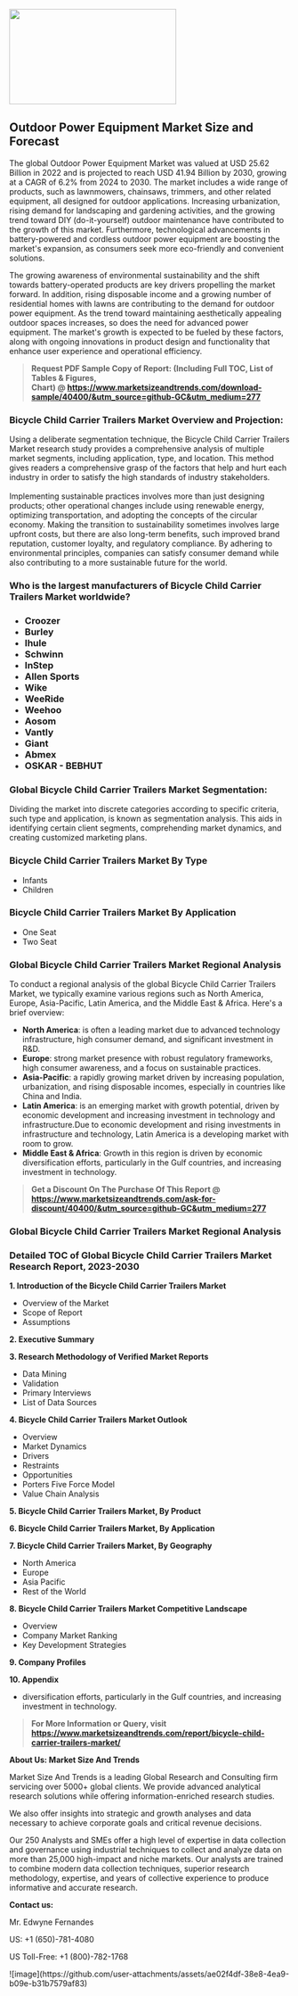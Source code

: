 <p><img class="alignnone size-medium wp-image-20088" src="https://ffe5etoiles.com/wp-content/uploads/2024/12/MST1-300x171.png" alt="" width="300" height="171" /></p><h2>Outdoor Power Equipment Market Size and Forecast</h2><p>The global Outdoor Power Equipment Market was valued at USD 25.62 Billion in 2022 and is projected to reach USD 41.94 Billion by 2030, growing at a CAGR of 6.2% from 2024 to 2030. The market includes a wide range of products, such as lawnmowers, chainsaws, trimmers, and other related equipment, all designed for outdoor applications. Increasing urbanization, rising demand for landscaping and gardening activities, and the growing trend toward DIY (do-it-yourself) outdoor maintenance have contributed to the growth of this market. Furthermore, technological advancements in battery-powered and cordless outdoor power equipment are boosting the market's expansion, as consumers seek more eco-friendly and convenient solutions.</p><p>The growing awareness of environmental sustainability and the shift towards battery-operated products are key drivers propelling the market forward. In addition, rising disposable income and a growing number of residential homes with lawns are contributing to the demand for outdoor power equipment. As the trend toward maintaining aesthetically appealing outdoor spaces increases, so does the need for advanced power equipment. The market's growth is expected to be fueled by these factors, along with ongoing innovations in product design and functionality that enhance user experience and operational efficiency.</p></p><blockquote id="" class=""><strong>Request PDF Sample Copy of Report: (Including Full TOC, List of Tables &amp; Figures, Chart)&nbsp;@&nbsp;<strong><a href="https://www.marketsizeandtrends.com/download-sample/40400/&utm_source=github-GC&utm_medium=277" target="_blank">https://www.marketsizeandtrends.com/download-sample/40400/&utm_source=github-GC&utm_medium=277</a></strong></strong></blockquote><h3 id="" class="">Bicycle Child Carrier Trailers Market&nbsp;Overview and Projection:</h3><p id="" class="">Using a deliberate segmentation technique, the Bicycle Child Carrier Trailers Market research study provides a comprehensive analysis of multiple market segments, including application, type, and location. This method gives readers a comprehensive grasp of the factors that help and hurt each industry in order to satisfy the high standards of industry stakeholders. <br /> <br />Implementing sustainable practices involves more than just designing products; other operational changes include using renewable energy, optimizing transportation, and adopting the concepts of the circular economy. Making the transition to sustainability sometimes involves large upfront costs, but there are also long-term benefits, such improved brand reputation, customer loyalty, and regulatory compliance. By adhering to environmental principles, companies can satisfy consumer demand while also contributing to a more sustainable future for the world.</p><h3 id="" class="">Who is the largest manufacturers of&nbsp;Bicycle Child Carrier Trailers Market worldwide?</h3><h3 class=""><p><ul><li>Croozer </li><li> Burley </li><li> Ihule </li><li> Schwinn </li><li> InStep </li><li> Allen Sports </li><li> Wike </li><li> WeeRide </li><li> Weehoo </li><li> Aosom </li><li> Vantly </li><li> Giant </li><li> Abmex </li><li> OSKAR - BEBHUT</li></ul></p></h3><h3 id="" class="">Global&nbsp;Bicycle Child Carrier Trailers Market Segmentation:</h3><p id="" class="">Dividing the market into discrete categories according to specific criteria, such type and application, is known as segmentation analysis. This aids in identifying certain client segments, comprehending market dynamics, and creating customized marketing plans.</p><h3 id="" class="">Bicycle Child Carrier Trailers Market&nbsp;By Type</h3><p><p><ul><li>Infants </li><li> Children</p></li></ul></p></p><h3 id="" class="">Bicycle Child Carrier Trailers Market&nbsp;By Application</h3><p class=""><p><ul><li>One Seat </li><li> Two Seat</li></ul></p></p><h3 id="" class="">Global Bicycle Child Carrier Trailers Market Regional Analysis</h3><p id="" class="">To conduct a regional analysis of the global Bicycle Child Carrier Trailers Market, we typically examine various regions such as North America, Europe, Asia-Pacific, Latin America, and the Middle East &amp; Africa. Here's a brief overview:</p><ul><li><strong>North America</strong>: is often a leading market due to advanced technology infrastructure, high consumer demand, and significant investment in R&amp;D.</li><li><strong>Europe</strong>: strong market presence with robust regulatory frameworks, high consumer awareness, and a focus on sustainable practices.</li><li><strong>Asia-Pacific</strong>: a rapidly growing market driven by increasing population, urbanization, and rising disposable incomes, especially in countries like China and India.</li><li><strong>Latin America</strong>: is an emerging market with growth potential, driven by economic development and increasing investment in technology and infrastructure.Due to economic development and rising investments in infrastructure and technology, Latin America is a developing market with room to grow.</li><li><strong>Middle East &amp; Africa</strong>: Growth in this region is driven by economic diversification efforts, particularly in the Gulf countries, and increasing investment in technology.</li></ul><blockquote id="" class=""><strong>Get a Discount On The Purchase Of This Report @ <strong><a href="https://www.marketsizeandtrends.com/ask-for-discount/40400/&utm_source=github-GC&utm_medium=277" target="_blank">https://www.marketsizeandtrends.com/ask-for-discount/40400/&utm_source=github-GC&utm_medium=277</a></strong></strong></blockquote><h3 id="" class="">Global Bicycle Child Carrier Trailers Market Regional Analysis</h3><h3 id="" class="">Detailed TOC of Global Bicycle Child Carrier Trailers Market Research Report, 2023-2030</h3><p id="" class=""><strong>1. Introduction of the Bicycle Child Carrier Trailers Market</strong></p><ul><li>Overview of the Market</li><li>Scope of Report</li><li>Assumptions</li></ul><p id="" class=""><strong>2. Executive Summary</strong></p><p id="" class=""><strong>3. Research Methodology of Verified Market Reports</strong></p><ul><li>Data Mining</li><li>Validation</li><li>Primary Interviews</li><li>List of Data Sources</li></ul><p id="" class=""><strong>4. Bicycle Child Carrier Trailers Market Outlook</strong></p><ul><li>Overview</li><li>Market Dynamics</li><li>Drivers</li><li>Restraints</li><li>Opportunities</li><li>Porters Five Force Model</li><li>Value Chain Analysis</li></ul><p id="" class=""><strong>5. Bicycle Child Carrier Trailers Market, By Product</strong></p><p id="" class=""><strong>6. Bicycle Child Carrier Trailers Market, By Application</strong></p><p id="" class=""><strong>7. Bicycle Child Carrier Trailers Market, By Geography</strong></p><ul><li>North America</li><li>Europe</li><li>Asia Pacific</li><li>Rest of the World</li></ul><p id="" class=""><strong>8. Bicycle Child Carrier Trailers Market Competitive Landscape</strong></p><ul><li>Overview</li><li>Company Market Ranking</li><li>Key Development Strategies</li></ul><p id="" class=""><strong>9. Company Profiles</strong></p><p id="" class=""><strong>10. Appendix</strong></p><ul><li>diversification efforts, particularly in the Gulf countries, and increasing investment in technology.</li></ul><blockquote id="" class=""><strong>For More Information or Query, visit <strong><strong><a href="https://www.marketsizeandtrends.com/report/bicycle-child-carrier-trailers-market/" target="_blank">https://www.marketsizeandtrends.com/report/bicycle-child-carrier-trailers-market/</a></strong></strong></strong></blockquote><p id="" class=""><strong>About Us: Market Size And Trends</strong></p><p id="" class="">Market Size And Trends is a leading Global Research and Consulting firm servicing over 5000+ global clients. We provide advanced analytical research solutions while offering information-enriched research studies.</p><p id="" class="">We also offer insights into strategic and growth analyses and data necessary to achieve corporate goals and critical revenue decisions.</p><p id="" class="">Our 250 Analysts and SMEs offer a high level of expertise in data collection and governance using industrial techniques to collect and analyze data on more than 25,000 high-impact and niche markets. Our analysts are trained to combine modern data collection techniques, superior research methodology, expertise, and years of collective experience to produce informative and accurate research.</p><p id="" class=""><strong>Contact us:</strong></p><p id="" class="">Mr. Edwyne Fernandes</p><p id="" class="">US: +1 (650)-781-4080</p><p id="" class="">US Toll-Free: +1 (800)-782-1768</p>
![image](https://github.com/user-attachments/assets/ae02f4df-38e8-4ea9-b09e-b31b7579af83)
